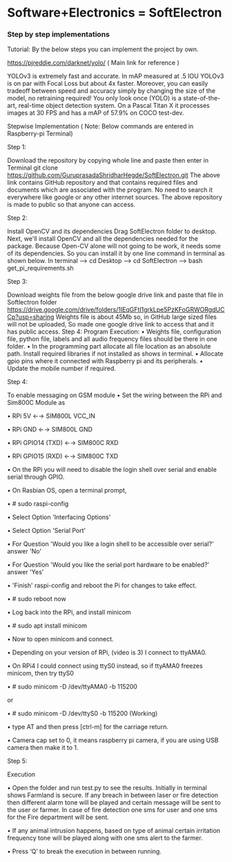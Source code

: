 # Software+Electronics = SoftElectron
### Step by step implementations
Tutorial:
 By the below steps you can implement the project by own.
 
https://pjreddie.com/darknet/yolo/ ( Main link for reference )

YOLOv3 is extremely fast and accurate. In mAP measured at .5 IOU YOLOv3 is on par with Focal Loss but about 4x faster. Moreover, you can easily tradeoff between speed and accuracy simply by changing the size of the model, no retraining required! You only look once (YOLO) is a state-of-the-art, real-time object detection system. On a Pascal Titan X it processes images at 30 FPS and has a mAP of 57.9% on COCO test-dev.

Stepwise Implementation
( Note: Below commands are entered in Raspberry-pi Terminal)

Step 1:

Download the repository by copying whole line and paste then enter in Terminal
git clone https://github.com/GuruprasadaShridharHegde/SoftElectron.git
The above link contains GitHub repository and that contains required files and documents which are associated with the program. No need to search it everywhere like google or any other internet sources. The above repository is made to public so that anyone can access.

Step 2:

Install OpenCV and its dependencies
Drag SoftElectron folder to desktop. Next, we'll install OpenCV and all the dependencies needed for the package. Because Open-CV alone will not going to be work, it needs some of its dependencies. So you can install it by one line command in terminal as shown below.
In terminal
--> cd Desktop
--> cd SoftElectron --> bash get_pi_requirements.sh

Step 3:

Download weights file from the below google drive link and paste that file in Softlectron folder
https://drive.google.com/drive/folders/1IEqGFtI1grkLpe5PzKFoGRWORgdUCCp?usp=sharing
Weights file is about 45Mb so, in GitHub large sized files will not be uploaded, So made one google drive link to access that and it has public access.
Step 4: Program Execution:
•	Weights file, configuration file, python file, labels and all audio frequency files should be there in one folder.
•	In the programming part allocate all file location as an absolute path. Install required libraries if not installed as shows in terminal. 
•	Allocate gpio pins where it connected with Raspberry pi and its peripherals.
•	Update the mobile number if required.

Step 4: 

To enable messaging on GSM module
•	Set the wiring between the RPi and Sim800C Module as

•	RPi 5V ←→ SIM800L VCC_IN

•	RPi GND ←→ SIM800L GND

•	RPi GPIO14 (TXD) ←→ SIM800C RXD

•	RPi GPIO15 (RXD) ←→ SIM800C TXD

•	On the RPi you will need to disable the login shell over serial and enable serial through GPIO.

•	On Rasbian OS, open a terminal prompt,

•	# sudo raspi-config

•	Select Option 'Interfacing Options'

•	Select Option 'Serial Port'

•	For Question 'Would you like a login shell to be accessible over serial?' answer 'No'

•	For Question 'Would you like the serial port hardware to be enabled?' answer 'Yes'

•	'Finish' raspi-config and reboot the Pi for changes to take effect.

•	# sudo reboot now

•	Log back into the RPi, and install minicom

•	# sudo apt install minicom

•	Now to open minicom and connect. 

•	Depending on your version of RPi, (video is 3) I connect to ttyAMA0. 

•	On RPi4 I could connect using ttyS0 instead, so if ttyAMA0 freezes minicom, then try ttyS0

•	# sudo minicom -D /dev/ttyAMA0 -b 115200 

or

•	# sudo minicom -D /dev/ttyS0 -b 115200 (Working)

•	type AT and then press [ctrl-m] for the carriage return.

•	Camera cap set to 0, it means raspberry pi camera, if you are using USB camera then make it to 1.

Step 5: 

Execution

•	Open the folder and run test.py to see the results. Initially in terminal shows Farmland is secure. If any breach in between laser or fire detection then different alarm tone will be played and certain message will be sent to the user or farmer. In case of fire detection one sms for user and one sms for the Fire department will be sent.

•	If any animal intrusion happens, based on type of animal certain irritation frequency tone will be played along with one sms alert to the farmer.

•	Press ‘Q’ to break the execution in between running. 
